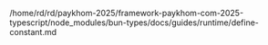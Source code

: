 /home/rd/rd/paykhom-2025/framework-paykhom-com-2025-typescript/node_modules/bun-types/docs/guides/runtime/define-constant.md